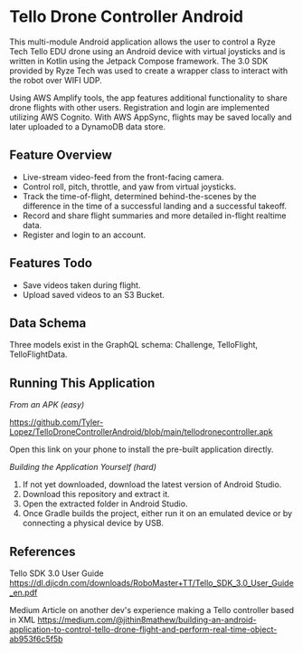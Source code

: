 # Tello Drone Controller Android

This multi-module Android application allows the user to control a Ryze Tech Tello EDU drone using an Android device with virtual joysticks and is written in Kotlin using the Jetpack Compose framework. The 3.0 SDK provided by Ryze Tech was used to create a wrapper class to interact with the robot over WIFI UDP.

Using AWS Amplify tools, the app features additional functionality to share drone flights with other users. Registration and login are implemented utilizing AWS Cognito. With AWS AppSync, flights may be saved locally and later uploaded to a DynamoDB data store.

## Feature Overview

* Live-stream video-feed from the front-facing camera. 
* Control roll, pitch, throttle, and yaw from virtual joysticks.
* Track the time-of-flight, determined behind-the-scenes by the difference in the time of a successful landing and a successful takeoff.
* Record and share flight summaries and more detailed in-flight realtime data.
* Register and login to an account.

## Features Todo

* Save videos taken during flight.
* Upload saved videos to an S3 Bucket.

## Data Schema

Three models exist in the GraphQL schema: Challenge, TelloFlight, TelloFlightData.

## Running This Application

*From an APK (easy)*

https://github.com/Tyler-Lopez/TelloDroneControllerAndroid/blob/main/tellodronecontroller.apk

Open this link on your phone to install the pre-built application directly.

*Building the Application Yourself (hard)*
1. If not yet downloaded, download the latest version of Android Studio.
2. Download this repository and extract it.
3. Open the extracted folder in Android Studio.
4. Once Gradle builds the project, either run it on an emulated device or by connecting a physical device by USB.

## References
Tello SDK 3.0 User Guide
https://dl.djicdn.com/downloads/RoboMaster+TT/Tello_SDK_3.0_User_Guide_en.pdf 

Medium Article on another dev's experience making a Tello controller based in XML
https://medium.com/@jithin8mathew/building-an-android-application-to-control-tello-drone-flight-and-perform-real-time-object-ab953f6c5f5b
